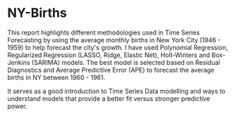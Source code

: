 # NY-Births
 
This report highlights different methodologies used in Time Series Forecasting by using the average monthly births in New York City (1946 - 1959) to help forecast the city's growth. I have used Polynomial Regression, Regularized Regression (LASSO, Ridge, Elastic Net), Holt-Winters  and Box-Jenkins (SARIMA) models. The best model is selected based on Residual Diagnostics and Average Predictive Error (APE) to forecast the average births in NY between 1960 - 1961. 

It serves as a good introduction to Time Series Data modelling and ways to understand models that provide a better fit versus stronger predictive power. 
